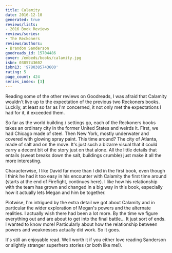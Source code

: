 ```yaml
---
title: Calamity
date: 2016-12-10
generated: true
reviews/lists:
- 2016 Book Reviews
reviews/series:
- The Reckoners
reviews/authors:
- Brandon Sanderson
goodreads_id: 15704486
cover: /embeds/books/calamity.jpg
isbn: 0385743602
isbn13: '9780385743600'
rating: 5
page_count: 424
series_index: [3]
---
```

Reading some of the other reviews on Goodreads, I was afraid that Calamity wouldn't live up to the expectation of the previous two Reckoners books. Luckily, at least so far as I'm concerned, it not only met the expectations I had for it, it exceeded them.  

So far as the world building / settings go, each of the Reckoners books takes an ordinary city in the former United States and weirds it. First, we had Chicago made of steel. Then New York, mostly underwater and covered with glowing spray paint. This time around? The city of Atlanta, made of salt and on the move. It's just such a bizarre visual that it could carry a decent bit of the story just on that alone. All the little details that entails (sweat breaks down the salt, buildings crumble) just make it all the more interesting.  

<!--more-->

Characterwise, I like David far more than I did in the first book, even though I think he had it too easy in his encounter with Calamity the first time around (starts at the end of Firefight, continues here). I like how his relationship with the team has grown and changed in a big way in this book, especially how it actually lets Megan and him be together.  

Plotwise, I'm intrigued by the extra detail we got about Calamity and in particular the wider exploration of Megan's powers and the alternate realities. I actually wish there had been a lot more. By the time we figure everything out and are about to get into the final battle... It just sort of ends. I wanted to know more! Particularly about how the relationship between powers and weaknesses actually did work. So it goes.  

It's still an enjoyable read. Well worth it if you either love reading Sanderson or slightly stranger superhero stories (or both like me!).
